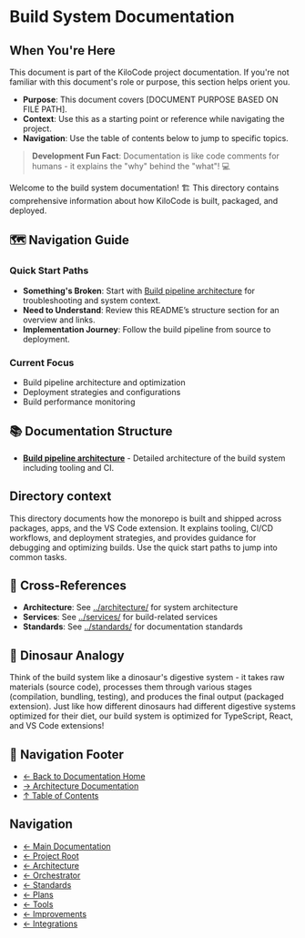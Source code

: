 # Build System Documentation

## When You're Here

This document is part of the KiloCode project documentation. If you're not familiar with this document's role or purpose, this section helps orient you.

- **Purpose**: This document covers \[DOCUMENT PURPOSE BASED ON FILE PATH].
- **Context**: Use this as a starting point or reference while navigating the project.
- **Navigation**: Use the table of contents below to jump to specific topics.

> **Development Fun Fact**: Documentation is like code comments for humans - it explains the "why" behind the "what"! 💻

Welcome to the build system documentation! 🏗️ This directory contains comprehensive information about how KiloCode is built, packaged, and deployed.

## 🗺️ Navigation Guide

### Quick Start Paths

- **Something's Broken**: Start with [Build pipeline architecture](BUILD_PIPELINE_ARCHITECTURE.md) for troubleshooting and system context.
- **Need to Understand**: Review this README’s structure section for an overview and links.
- **Implementation Journey**: Follow the build pipeline from source to deployment.

### Current Focus
- Build pipeline architecture and optimization
- Deployment strategies and configurations
- Build performance monitoring

## 📚 Documentation Structure

- **[Build pipeline architecture](BUILD_PIPELINE_ARCHITECTURE.md)** - Detailed architecture of the build system including tooling and CI.

## Directory context

This directory documents how the monorepo is built and shipped across packages, apps, and the VS Code extension. It explains tooling, CI/CD workflows, and deployment strategies, and provides guidance for debugging and optimizing builds. Use the quick start paths to jump into common tasks.

## 🔗 Cross-References

- **Architecture**: See [../architecture/](../architecture/) for system architecture
- **Services**: See [../services/](../services/) for build-related services
- **Standards**: See [../standards/](../standards/) for documentation standards

## 🦕 Dinosaur Analogy

Think of the build system like a dinosaur's digestive system - it takes raw materials (source code), processes them through various stages (compilation, bundling, testing), and produces the final output (packaged extension). Just like how different dinosaurs had different digestive systems optimized for their diet, our build system is optimized for TypeScript, React, and VS Code extensions!

## 🧭 Navigation Footer
- [← Back to Documentation Home](../README.md)
- [→ Architecture Documentation](../architecture/README.md)
- [↑ Table of Contents](../README.md)

## Navigation

- [← Main Documentation](README.md)
- [← Project Root](README.md)
- [← Architecture](architecture/README.md)
- [← Orchestrator](orchestrator/README.md)
- [← Standards](standards/README.md)
- [← Plans](plans/README.md)
- [← Tools](tools/README.md)
- [← Improvements](improvements/README.md)
- [← Integrations](integrations/README.md)
